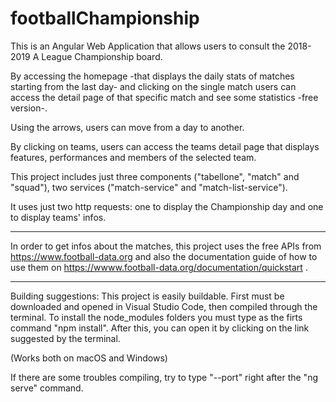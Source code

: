 # footballChampionship

This is an Angular Web Application that allows users to consult the 2018-2019 A League Championship board.

By accessing the homepage -that displays the daily stats of matches starting from the last day- and clicking on the single match users can access the detail page of that specific match and see some statistics -free version-.

Using the arrows, users can move from a day to another.

By clicking on teams, users can access the teams detail page that displays features, performances and members of the selected team.

This project includes just three components ("tabellone", "match" and "squad"), two services ("match-service" and "match-list-service").

It uses just two http requests: one to display the Championship day and one to display teams' infos.

---------------------------------------------------------------------------------------------------

In order to get infos about the matches, this project uses the free APIs from https://www.football-data.org and also the documentation guide of how to use them on https://wwww.football-data.org/documentation/quickstart .

---------------------------------------------------------------------------------------------------

Building suggestions:
This project is easily buildable.
First must be downloaded and opened in Visual Studio Code, then compiled through the terminal.
To install the node_modules folders you must type as the firts command "npm install".
After this, you can open it by clicking on the link suggested by the terminal.

(Works both on macOS and Windows)

If there are some troubles compiling, try to type "--port" right after the "ng serve" command.


